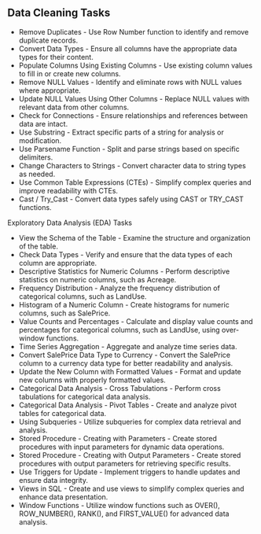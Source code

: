 ## Data Cleaning Tasks
* Remove Duplicates - Use Row Number function to identify and remove duplicate records.
* Convert Data Types - Ensure all columns have the appropriate data types for their content.
* Populate Columns Using Existing Columns - Use existing column values to fill in or create new columns.
* Remove NULL Values - Identify and eliminate rows with NULL values where appropriate.
* Update NULL Values Using Other Columns - Replace NULL values with relevant data from other columns.
* Check for Connections - Ensure relationships and references between data are intact.
* Use Substring - Extract specific parts of a string for analysis or modification.
* Use Parsename Function - Split and parse strings based on specific delimiters.
* Change Characters to Strings - Convert character data to string types as needed.
* Use Common Table Expressions (CTEs) - Simplify complex queries and improve readability with CTEs.
* Cast / Try_Cast - Convert data types safely using CAST or TRY_CAST functions.

Exploratory Data Analysis (EDA) Tasks
* View the Schema of the Table - Examine the structure and organization of the table.
* Check Data Types - Verify and ensure that the data types of each column are appropriate.
* Descriptive Statistics for Numeric Columns - Perform descriptive statistics on numeric columns, such as Acreage.
* Frequency Distribution - Analyze the frequency distribution of categorical columns, such as LandUse.
* Histogram of a Numeric Column - Create histograms for numeric columns, such as SalePrice.
* Value Counts and Percentages - Calculate and display value counts and percentages for categorical columns, such as LandUse, using over-window functions.
* Time Series Aggregation - Aggregate and analyze time series data.
* Convert SalePrice Data Type to Currency - Convert the SalePrice column to a currency data type for better readability and analysis.
* Update the New Column with Formatted Values - Format and update new columns with properly formatted values.
* Categorical Data Analysis - Cross Tabulations - Perform cross tabulations for categorical data analysis.
* Categorical Data Analysis - Pivot Tables - Create and analyze pivot tables for categorical data.
* Using Subqueries - Utilize subqueries for complex data retrieval and analysis.
* Stored Procedure - Creating with Parameters - Create stored procedures with input parameters for dynamic data operations.
* Stored Procedure - Creating with Output Parameters - Create stored procedures with output parameters for retrieving specific results.
* Use Triggers for Update - Implement triggers to handle updates and ensure data integrity.
* Views in SQL - Create and use views to simplify complex queries and enhance data presentation.
* Window Functions - Utilize window functions such as OVER(), ROW_NUMBER(), RANK(), and FIRST_VALUE() for advanced data analysis.


















